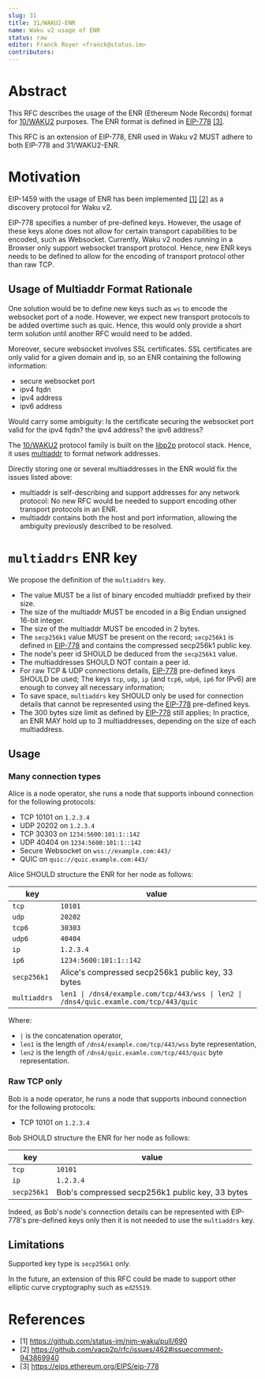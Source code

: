 ```yaml
---
slug: 31
title: 31/WAKU2-ENR
name: Waku v2 usage of ENR
status: raw
editor: Franck Royer <franck@status.im>
contributors:
---
```


# Abstract

This RFC describes the usage of the ENR (Ethereum Node Records) format for [10/WAKU2](/specs/10) purposes.
The ENR format is defined in [EIP-778](https://eips.ethereum.org/EIPS/eip-778) [[3]](#references).

This RFC is an extension of EIP-778, ENR used in Waku v2 MUST adhere to both EIP-778 and 31/WAKU2-ENR.

# Motivation

EIP-1459 with the usage of ENR has been implemented [[1]](#references) [[2]](#references) as a discovery protocol for Waku v2.

EIP-778 specifies a number of pre-defined keys.
However, the usage of these keys alone does not allow for certain transport capabilities to be encoded,
such as Websocket.
Currently, Waku v2 nodes running in a Browser only support websocket transport protocol.
Hence, new ENR keys needs to be defined to allow for the encoding of transport protocol other than raw TCP.

## Usage of Multiaddr Format Rationale

One solution would be to define new keys such as `ws` to encode the websocket port of a node.
However, we expect new transport protocols to be added overtime such as quic.
Hence, this would only provide a short term solution until another RFC would need to be added.

Moreover, secure websocket involves SSL certificates.
SSL certificates are only valid for a given domain and ip, so an ENR containing the following information:
- secure websocket port
- ipv4 fqdn
- ipv4 address
- ipv6 address

Would carry some ambiguity: Is the certificate securing the websocket port valid for the ipv4 fqdn?
the ipv4 address?
the ipv6 address?

The [10/WAKU2](/specs/10) protocol family is built on the [libp2p](https://github.com/libp2p/specs) protocol stack.
Hence, it uses [multiaddr](https://github.com/multiformats/multiaddr) to format network addresses.

Directly storing one or several multiaddresses in the ENR would fix the issues listed above:
- multiaddr is self-describing and support addresses for any network protocol:
  No new RFC would be needed to support encoding other transport protocols in an ENR.
- multiaddr contains both the host and port information, allowing the ambiguity previously described to be resolved.

# `multiaddrs` ENR key

We propose the definition of the `multiaddrs` key.

- The value MUST be a list of binary encoded multiaddr prefixed by their size.
- The size of the multiaddr MUST be encoded in a Big Endian unsigned 16-bit integer.
- The size of the multiaddr MUST be encoded in 2 bytes.
- The `secp256k1` value MUST be present on the record;
  `secp256k1` is defined in [EIP-778](https://eips.ethereum.org/EIPS/eip-778) and contains the compressed secp256k1 public key.
- The node's peer id SHOULD be deduced from the `secp256k1` value.
- The multiaddresses SHOULD NOT contain a peer id.
- For raw TCP & UDP connections details, [EIP-778](https://eips.ethereum.org/EIPS/eip-778) pre-defined keys SHOULD be used;
  The keys `tcp`, `udp`, `ip` (and `tcp6`, `udp6`, `ip6` for IPv6) are enough to convey all necessary information;
- To save space, `multiaddrs` key SHOULD only be used for connection details that cannot be represented using the [EIP-778](https://eips.ethereum.org/EIPS/eip-778) pre-defined keys.
- The 300 bytes size limit as defined by [EIP-778](https://eips.ethereum.org/EIPS/eip-778) still applies;
  In practice, an ENR MAY hold up to 3 multiaddresses, depending on the size of each multiaddress.

## Usage

### Many connection types

Alice is a node operator, she runs a node that supports inbound connection for the following protocols:
- TCP 10101 on `1.2.3.4`
- UDP 20202 on `1.2.3.4`
- TCP 30303 on `1234:5600:101:1::142`
- UDP 40404 on `1234:5600:101:1::142`
- Secure Websocket on `wss://example.com:443/`
- QUIC on `quic://quic.example.com:443/`

Alice SHOULD structure the ENR for her node as follows:

| key    | value   |
|---     |---      |
| `tcp`  | `10101` |
| `udp`  | `20202` |
| `tcp6` | `30303` |
| `udp6` | `40404` |
| `ip`   | `1.2.3.4` |
| `ip6`  | `1234:5600:101:1::142` |
| `secp256k1` | Alice's compressed secp256k1 public key, 33 bytes |
| `multiaddrs` | <code>len1 &#124; /dns4/example.com/tcp/443/wss &#124; len2 &#124; /dns4/quic.examle.com/tcp/443/quic</cpoode> |

Where:
- `|` is the concatenation operator,
- `len1` is the length of `/dns4/example.com/tcp/443/wss` byte representation,
- `len2` is the length of `/dns4/quic.examle.com/tcp/443/quic` byte representation.

### Raw TCP only

Bob is a node operator, he runs a node that supports inbound connection for the following protocols:
- TCP 10101 on `1.2.3.4`

Bob SHOULD structure the ENR for her node as follows:

| key    | value   |
|---     |---      |
| `tcp`  | `10101` |
| `ip`   | `1.2.3.4` |
| `secp256k1` | Bob's compressed secp256k1 public key, 33 bytes |

Indeed, as Bob's node's connection details can be represented with EIP-778's pre-defined keys only
then it is not needed to use the `multiaddrs` key.

## Limitations

Supported key type is `secp256k1` only.

In the future, an extension of this RFC could be made to support other elliptic curve cryptography such as `ed25519`.

# References

- [1] https://github.com/status-im/nim-waku/pull/690
- [2] https://github.com/vacp2p/rfc/issues/462#issuecomment-943869940 
- [3] https://eips.ethereum.org/EIPS/eip-778
